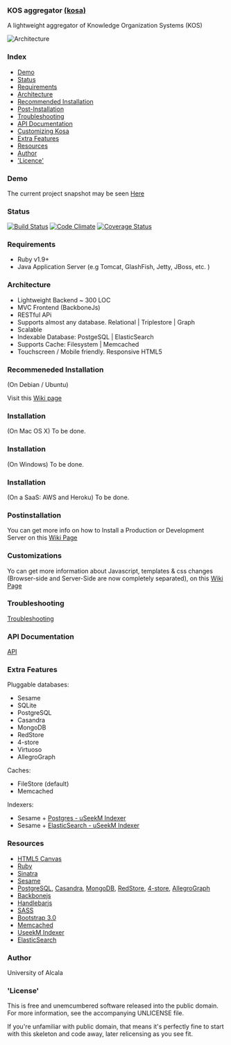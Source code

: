 ### KOS aggregator [(kosa)](//kos.appgee.net)

A lightweight aggregator of Knowledge Organization Systems (KOS)  

![Architecture](//raw.github.com/ieru/kosa/master/kosa.png)


### Index

- [Demo](#demo)  
- [Status](#status)  
- [Requirements](#requirements)  
- [Architecture](#architecture)  
- [Recommended Installation](#installation)  
- [Post-Installation](#postinstallation)  
- [Troubleshooting](#troubleshooting)  
- [API Documentation](#api-documentation)  
- [Customizing Kosa](#customizations) 
- [Extra Features](#extra-features)  
- [Resources](#resources)  
- [Author](#author)  
- ['Licence'](#license)  

### Demo

The current project snapshot may be seen [Here](//kos.appgee.net)

### Status  

[![Build Status](https://travis-ci.org/ieru/kosa.png?branch=master)](//travis-ci.org/ieru/kosa) [![Code Climate](//codeclimate.com/github/ieru/kosa.png)](https://codeclimate.com/github/ieru/kosa) [![Coverage Status](//coveralls.io/repos/ieru/kosa/badge.png)](https://coveralls.io/r/ieru/kosa)


### Requirements

- Ruby v1.9+
- Java Application Server (e.g Tomcat, GlashFish, Jetty, JBoss, etc. )

### Architecture

- Lightweight Backend ~ 300 LOC
- MVC Frontend (BackboneJs)
- RESTful APi
- Supports almost any database. Relational | Triplestore | Graph
- Scalable
- Indexable Database: PostgeSQL | ElasticSearch
- Supports Cache: Filesystem | Memcached
- Touchscreen / Mobile friendly. Responsive HTML5


### Recommeneded Installation

(On Debian / Ubuntu)  

Visit this [Wiki page](//github.com/ieru/kosa/wiki/Installation)

### Installation  

(On Mac OS X)
To be done.

### Installation

(On Windows)
To be done.

### Installation 

(On a SaaS: AWS and Heroku)
To be done.

### Postinstallation

You can get more info on how to Install a Production or Development  
Server on this [Wiki Page](https://github.com/ieru/kosa/wiki/Postinstallation)

### Customizations

Yo can get more information about Javascript, templates & css changes
(Browser-side and Server-Side are now completely separated), 
on this [Wiki Page](//github.com/ieru/kosa/wiki/Customizations)


### Troubleshooting

[Troubleshooting](//github.com/ieru/kosa/wiki/Troubleshooting)

### API Documentation

[API](//github.com/ieru/kosa/wiki/Kosa-RESTful-API)


### Extra Features

Pluggable databases:
- Sesame
- SQLite
- PostgreSQL 
- Casandra
- MongoDB
- RedStore
- 4-store
- Virtuoso
- AllegroGraph

Caches:
- FileStore (default)
- Memcached

Indexers:
- Sesame + [Postgres - uSeekM Indexer](https://dev.opensahara.com/projects/useekm)
- Sesame + [ElasticSearch - uSeekM Indexer](https://dev.opensahara.com/projects/useekm)


### Resources

- [HTML5 Canvas](http://www.w3.org/html/logo/)
- [Ruby](https://www.ruby-lang.org)
- [Sinatra](http://www.sinatrarb.com/)
- [Sesame](http://www.openrdf.org/)
- [PostgreSQL](), [Casandra](), [MongoDB](), [RedStore](), [4-store](), [AllegroGraph]()
- [Backbonejs](http://backbonejs.org/)
- [Handlebarjs](http://handlebarsjs.com/)
- [SASS](http://sass-lang.com/)
- [Bootstrap 3.0](http://getbootstrap.com/)
- [Memcached](http://memcached.org/)
- [UseekM Indexer](https://dev.opensahara.com/projects/useekm)
- [ElasticSearch](http://www.elasticsearch.org/)


### Author

University of Alcala

### 'License'

This is free and unemcumbered software released into the public domain. For more information, see the accompanying UNLICENSE file.

If you're unfamiliar with public domain, that means it's perfectly fine to start with this skeleton and code away, later relicensing as you see fit.


